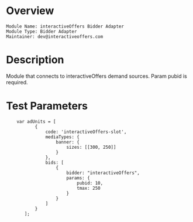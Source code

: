 # Overview
 
```
Module Name: interactiveOffers Bidder Adapter
Module Type: Bidder Adapter
Maintainer: dev@interactiveoffers.com 
```

# Description

Module that connects to interactiveOffers demand sources. Param pubid is required.

# Test Parameters
```
    var adUnits = [
           {
               code: 'interactiveOffers-slot',
               mediaTypes: {
                   banner: {
                       sizes: [[300, 250]]
                   }
               },
               bids: [
                   {
                       bidder: "interactiveOffers",
                       params: {
                           pubid: 10,
                           tmax: 250
                       }
                   }
               ]
           }
       ];
```

